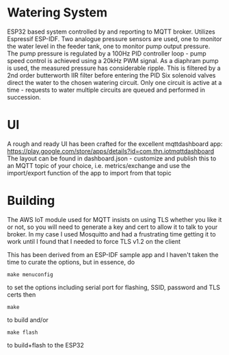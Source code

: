 # Watering System
ESP32 based system controlled by and reporting to MQTT broker. Utilizes Espressif ESP-IDF.
Two analogue pressure sensors are used, one to monitor the water level in the feeder tank, one to monitor pump output pressure.
The pump pressure is regulated by a 100Hz PID controller loop - pump speed control is achieved using a 20kHz PWM signal.
As a diaphram pump is used, the measured pressure has considerable ripple. This is filtered by a 2nd order butterworth IIR filter before entering the PID
Six solenoid valves direct the water to the chosen watering circuit. Only one circuit is active at a time - requests to water multiple circuits are queued and performed in succession.

# UI
A rough and ready UI has been crafted for the excellent mqttdashboard app: https://play.google.com/store/apps/details?id=com.thn.iotmqttdashboard
The layout can be found in dashboard.json - customize and publish this to an MQTT topic of your choice, i.e. metrics/exchange and use the import/export function of the app to import from that topic

# Building
The AWS IoT module used for MQTT insists on using TLS whether you like it or not, so you will need to generate a key and cert to allow it to talk to your broker. In my case I used Mosquitto and had a frustrating time getting it to work until I found that I needed to force TLS v1.2 on the client
 
This has been derived from an ESP-IDF sample app and I haven't taken the time to curate the options, but in essence, do

	make menuconfig

to set the options including serial port for flashing, SSID, password and TLS certs then 

	make

to build and/or

	make flash

to build+flash to the ESP32
